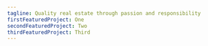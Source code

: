 ```yaml
---
tagline: Quality real estate through passion and responsibility
firstFeaturedProject: One
secondFeaturedProject: Two
thirdFeaturedProject: Third
---
```


